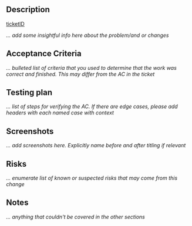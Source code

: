 ## Description
[ticketID](https://fossa.atlassian.net/browse/ticketID)

_... add some insightful info here about the problem/and or changes_

## Acceptance Criteria
_... bulleted list of criteria that *you* used to determine that the work was correct and finished. This may differ from the AC in the ticket_

## Testing plan
_... list of steps for verifying the AC. If there are edge cases, please add headers with each named case with context_

## Screenshots
_... add screenshots here. Explicitly name before and after titling if relevant_

## Risks
_... enumerate list of known or suspected risks that may come from this change_

## Notes
_... anything that couldn't be covered in the other sections_
